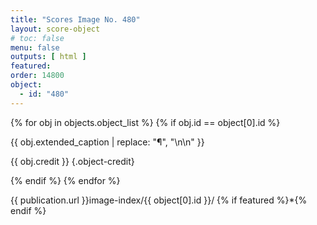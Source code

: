 ```yaml
---
title: "Scores Image No. 480"
layout: score-object
# toc: false
menu: false
outputs: [ html ]
featured: 
order: 14800
object:
  - id: "480"
---
```


{% for obj in objects.object_list %}
{% if obj.id == object[0].id %}

{{ obj.extended_caption | replace: "¶", "\n\n" }}

{{ obj.credit }} {.object-credit}

{% endif %}
{% endfor %}

<div class="object-credit object-url is-print-only">

{{ publication.url }}image-index/{{ object[0].id }}/ {% if featured %}*{% endif %}

</div>
